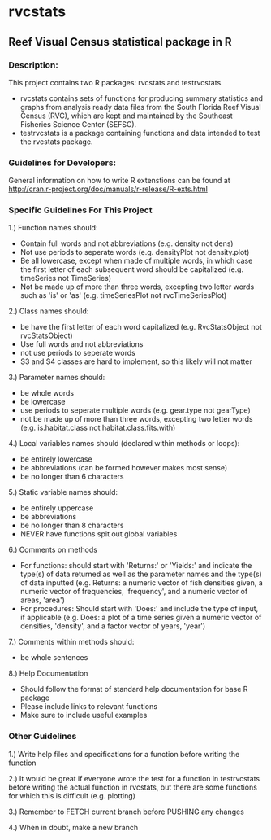 rvcstats
========

Reef Visual Census statistical package in R
-------------------------------------------

### Description:
This project contains two R packages: rvcstats and testrvcstats. 
  * rvcstats contains sets of functions for producing summary statistics and graphs from analysis ready
  data files from the South Florida Reef Visual Census (RVC), which are kept and maintained by the Southeast
  Fisheries Science Center (SEFSC). 
  * testrvcstats is a package containing functions and data intended to test the rvcstats package. 

### Guidelines for Developers:
General information on how to write R extenstions can be found at http://cran.r-project.org/doc/manuals/r-release/R-exts.html

### Specific Guidelines For This Project
1.) Function names should: 
  * Contain full words and not abbreviations (e.g. density not dens)
  * Not use periods to seperate words (e.g. densityPlot not density.plot)
  * Be all lowercase, except when made of multiple words, in which case the first letter of each subsequent word
    should be capitalized (e.g. timeSeries not TimeSeries)
  * Not be made up of more than three words, excepting two letter words such as 'is' or 'as' (e.g. timeSeriesPlot not
    rvcTimeSeriesPlot)

2.) Class names should:
  * be have the first letter of each word capitalized (e.g. RvcStatsObject not rvcStatsObject)
  * Use full words and not abbreviations
  * not use periods to seperate words
  * S3 and S4 classes are hard to implement, so this likely will not matter

3.) Parameter names should:
  * be whole words
  * be lowercase
  * use periods to seperate multiple words (e.g. gear.type not gearType)
  * not be made up of more than three words, excepting two letter words (e.g. is.habitat.class not habitat.class.fits.with)

4.) Local variables names should (declared within methods or loops):
  *  be entirely lowercase
  *  be abbreviations (can be formed however makes most sense)
  *  be no longer than 6 characters

5.) Static variable names should:
  * be entirely uppercase
  * be abbreviations 
  * be no longer than 8 characters
  * NEVER have functions spit out global variables

6.) Comments on methods 
  * For functions: should start with 'Returns:' or 'Yields:' and indicate the type(s) of data returned as well
    as the parameter names and the type(s) of data inputted (e.g. Returns: a numeric vector of fish densities given,
    a numeric vector of frequencies, 'frequency', and a numeric vector of areas, 'area')
  * For procedures: Should start with 'Does:' and include the type of input, if applicable (e.g. Does: a plot
  of a time series given a numeric vector of densities, 'density', and a factor vector of years, 'year')

7.) Comments within methods should:
  * be whole sentences

8.) Help Documentation
  * Should follow the format of standard help documentation for base R package
  * Please include links to relevant functions
  * Make sure to include useful examples

### Other Guidelines
1.) Write help files and specifications for a function before writing the function

2.) It would be great if everyone wrote the test for a function in testrvcstats before writing the actual function in
  rvcstats, but there are some functions for which this is difficult (e.g. plotting)

3.) Remember to FETCH current branch before PUSHING any changes 

4.) When in doubt, make a new branch
